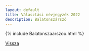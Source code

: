 ```yaml
---
layout: default
title: Választási névjegyzék 2022
description: Balatonszárszó
---
```


{% include Balatonszaarszoo.html %}

[Vissza](./)